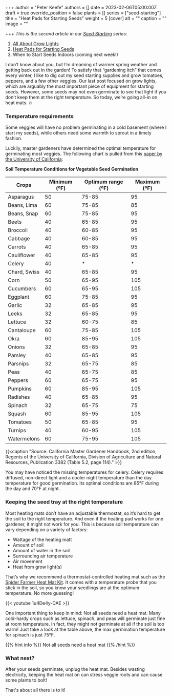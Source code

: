 +++
author = "Peter Keefe"
authors = []
date = 2023-02-06T05:00:00Z
draft = true
override_position = false
plants = []
series = ["seed-starting"]
title = "Heat Pads for Starting Seeds"
weight = 5
[cover]
alt = ""
caption = ""
image = ""

+++
*This is the second article in our [Seed Starting](../../series/seed-starting/) series:*
1. [All About Grow Lights](../grow-lights)
2. [Heat Pads for Starting Seeds](../heat-pads)
3. When to Start Seeds Indoors (coming next week!)


I don’t know about you, but I’m dreaming of warmer spring weather and getting back out in the garden! To satisfy that “gardening itch” that comes every winter, I like to dig out my seed starting supplies and grow tomatoes, peppers, and a few other veggies. Our last post focused on grow lights, which are arguably the most important piece of equipment for starting seeds. However, some seeds may not even germinate to see that light if you don’t keep them at the right temperature. So today, we’re going all-in on heat mats. 🔥

### Temperature requirements

Some veggies will have no problem germinating in a cold basement (where I start my seeds), while others need some warmth to sprout in a timely fashion.

Luckily, master gardeners have determined the optimal temperature for germinating most veggies. The following chart is pulled from this [paper by the University of California](https://sacmg.ucanr.edu/files/164220.pdf):

**Soil Temperature Conditions for Vegetable Seed Germination**

| Crops          | Minimum (ºF)  | Optimum range (ºF) | Maximum (ºF) |
|----------------|---------------|--------------------|--------------|
| Asparagus      | 50            | 75-85              | 95           |
| Beans, Lima    | 60            | 75-85              | 85           |
| Beans, Snap    | 60            | 75-85              | 95           |
| Beets          | 40            | 65-85              | 95           |
| Broccoli       | 40            | 60-85              | 95           |
| Cabbage        | 40            | 60-85              | 95           |
| Carrots        | 40            | 65-85              | 95           |
| Cauliflower    | 40            | 65-85              | 95           |
| Celery         | 40            | *                  | *            |
| Chard, Swiss   | 40            | 65-85              | 95           |
| Corn           | 50            | 65-95              | 105          |
| Cucumbers      | 60            | 65-95              | 105          |
| Eggplant       | 60            | 75-85              | 95           |
| Garlic         | 32            | 65-85              | 95           |
| Leeks          | 32            | 65-85              | 95           |
| Lettuce        | 32            | 60-75              | 85           |
| Cantaloupe     | 60            | 75-85              | 105          |
| Okra           | 60            | 85-95              | 105          |
| Onions         | 32            | 65-85              | 95           |
| Parsley        | 40            | 65-85              | 95           |
| Parsnips       | 32            | 65-75              | 85           |
| Peas           | 40            | 65-75              | 85           |
| Peppers        | 60            | 65-75              | 95           |
| Pumpkins       | 60            | 85-95              | 105          |
| Radishes       | 40            | 65-85              | 95           |
| Spinach        | 32            | 65-75              | 75           |
| Squash         | 60            | 85-95              | 105          |
| Tomatoes       | 50            | 65-85              | 95           |
| Turnips        | 40            | 60-95              | 105          |
| Watermelons    | 60            | 75-95              | 105          |

{{<caption "Source: California Master Gardener Handbook, 2nd edition, Regents of the University of California, Division of Agriculture and Natural Resources, Publication 3382 (Table 5.2, page 114)." >}}

You may have noticed the missing temperatures for celery. Celery requires diffused, non-direct light and a cooler night temperature than the day temperature for good germination. Its optimal conditions are 85°F during the day and 70°F at night.


### Keeping the seed tray at the right temperature

Most heating mats don’t have an adjustable thermostat, so it’s hard to get the soil to the right temperature. And even if the heating pad works for one gardener, it might not work for you. This is because soil temperature can vary depending on a variety of factors:

- Wattage of the heating matt
- Amount of soil
- Amount of water in the soil
- Surrounding air temperature
- Air movement
- Heat from grow light(s)

That’s why we recommend a thermostat-controlled heating mat such as the [Spider Farmer Heat Mat Kit](https://www.amazon.com/Spider-Farmer-Thermostat-Controller-Germination/dp/B09DPKXRRD). It comes with a temperature probe that you stick in the soil, so you know your seedlings are at the optimum temperature. No more guessing!

{{< youtube 1u4De4y-DAE >}}

One important thing to keep in mind: Not all seeds need a heat mat. Many cold-hardy crops such as lettuce, spinach, and peas will germinate just fine at room temperature. In fact, they might not germinate at all if the soil is too warm! Just take a look at the table above, the max germination temperature for spinach is just 75°F.

{{% hint info %}}
Not all seeds need a heat mat
{{% /hint %}}

### What next?

After your seeds germinate, unplug the heat mat. Besides wasting electricity, keeping the heat mat on can stress veggie roots and can cause some plants to bolt!

That's about all there is to it!



